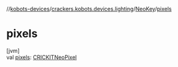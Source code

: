 //[kobots-devices](../../../index.md)/[crackers.kobots.devices.lighting](../index.md)/[NeoKey](index.md)/[pixels](pixels.md)

# pixels

[jvm]\
val [pixels](pixels.md): [CRICKITNeoPixel](../../crackers.kobots.devices.expander/-c-r-i-c-k-i-t-neo-pixel/index.md)
